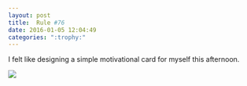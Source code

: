 ```yaml
---
layout: post
title:  Rule #76
date: 2016-01-05 12:04:49
categories: ":trophy:"
---
```


<p>I felt like designing a simple motivational card for myself this afternoon.</p>
<img src="http://i.imgur.com/igwwpJh.png">
